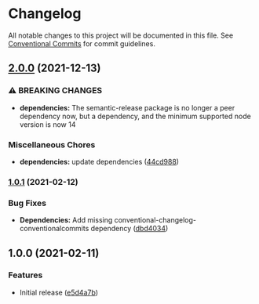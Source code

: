 # Changelog

All notable changes to this project will be documented in this file. See
[Conventional Commits](https://conventionalcommits.org) for commit guidelines.

## [2.0.0](https://github.com/bjoluc/semantic-release-config-npm/compare/v1.0.1...v2.0.0) (2021-12-13)


### ⚠ BREAKING CHANGES

* **dependencies:** The semantic-release package is no longer a peer dependency now, but a dependency,
and the minimum supported node version is now 14

### Miscellaneous Chores

* **dependencies:** update dependencies ([44cd988](https://github.com/bjoluc/semantic-release-config-npm/commit/44cd988b4f623823a62a46adb6e5ad47aca2fb08))

### [1.0.1](https://github.com/bjoluc/semantic-release-config-npm/compare/v1.0.0...v1.0.1) (2021-02-12)


### Bug Fixes

* **Dependencies:** Add missing conventional-changelog-conventionalcommits dependency ([dbd4034](https://github.com/bjoluc/semantic-release-config-npm/commit/dbd40346b4d6e2e33df1c6f3afe3761028ef961e))

## 1.0.0 (2021-02-11)


### Features

* Initial release ([e5d4a7b](https://github.com/bjoluc/semantic-release-config-npm/commit/e5d4a7b95ca27d5e09964dcd1cc8d8c1a32895b1))
